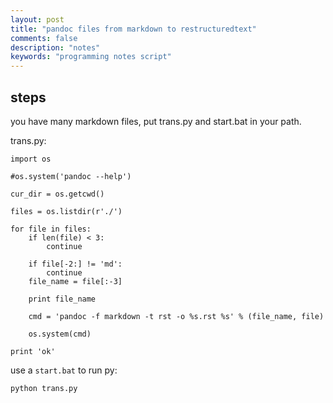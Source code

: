 ```yaml
---
layout: post
title: "pandoc files from markdown to restructuredtext"
comments: false
description: "notes"
keywords: "programming notes script"
---
```


## steps

you have many markdown files, put trans.py and start.bat in your path.

trans.py:

```
import os

#os.system('pandoc --help')

cur_dir = os.getcwd()

files = os.listdir(r'./')

for file in files:
    if len(file) < 3:
        continue

    if file[-2:] != 'md':
        continue
    file_name = file[:-3]

    print file_name

    cmd = 'pandoc -f markdown -t rst -o %s.rst %s' % (file_name, file)

    os.system(cmd)

print 'ok'
```

use a `start.bat` to run py:

`python trans.py`